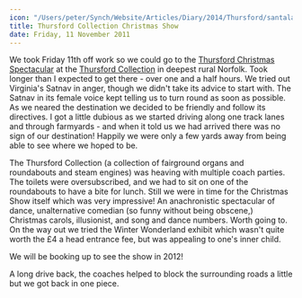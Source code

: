 ```yaml
---
icon: "/Users/peter/Synch/Website/Articles/Diary/2014/Thursford/santaland.JPG"
title: Thursford Collection Christmas Show
date: Friday, 11 November 2011
---
```

We took Friday 11th off work so we could go to the
[Thursford Christmas Spectacular](https://www.thursford.com/christmas-spectacular/)
at the
[Thursford Collection](https://www.thursford.com/)
in deepest rural Norfolk. Took longer than I expected to get there -
over one and a half hours. We tried out Virginia's Satnav in anger, though
we didn't take its
advice to start with. The Satnav in its female voice kept telling us to turn
round as soon as
possible. As we neared the destination we decided to be friendly and follow
its directives. I got a
little dubious as we started driving along one track lanes and through
farmyards - and when it told us we had arrived there was no sign of our
destination! Happily we were only a few yards away from being able to see
where we hoped to be.

The Thursford Collection (a collection of fairground organs and roundabouts
and steam engines) was heaving with multiple coach parties. The toilets were
oversubscribed, and we had to sit on one of the roundabouts to have a bite
for lunch. Still we were in time for the Christmas Show itself which was
very impressive! An anachronistic spectacular of dance, unalternative
comedian (so funny without being obscene,) Christmas carols, illusionist,
and song and dance numbers. Worth going to. On the way out we tried the
Winter Wonderland exhibit which wasn't quite worth the &pound;4 a head entrance
fee, but was appealing to one's inner child.

We will be booking up to see the show in 2012!

A long drive back, the coaches helped to block the surrounding roads a
little but we got back in one piece.
